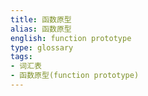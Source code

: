 ```yaml
---
title: 函数原型
alias: 函数原型
english: function prototype
type: glossary
tags:
- 词汇表
- 函数原型(function prototype)
---
```

